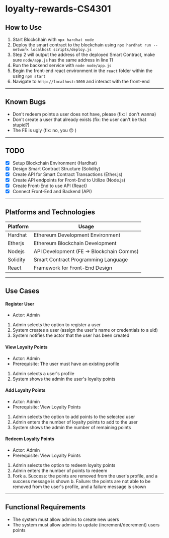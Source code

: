 # loyalty-rewards-CS4301

## How to Use

1. Start Blockchain with
`npx hardhat node`
2. Deploy the smart contract to the blockchain using
`npx hardhat run --network localhost scripts/deploy.js`
3. Step 2 will output the address of the deployed Smart Contract, make sure `node/app.js` has the same address in line 11
4. Run the backend service with
`node node/app.js`
5. Begin the front-end react environment in the `react` folder within the using
`npm start` 
6. Navigate to `http://localhost:3000` and interact with the front-end

---

## Known Bugs

- Don't redeem points a user does not have, please (fix: I don't wanna)
- Don't create a user that already exists (fix: the user can't be that stupid?)
- The FE is ugly (fix: no, you 🙃 )

---

## TODO

- [X] Setup Blockchain Environment (Hardhat)
- [X] Design Smart Contract Structure (Solidity)
- [X] Create API for Smart Contract Transactions (Ether.js)
- [X] Create API endpoints for Front-End to Utilize (Node.js)
- [X] Create Front-End to use API (React)
- [X] Connect Front-End and Backend (API)

---

## Platforms and Technologies
| Platform | Usage |
| --- | --- |
| Hardhat | Ethereum Development Environment |
| Etherjs | Ethereum Blockchain Development |
| Nodejs | API Development (FE -> Blockchain Comms) |
| Solidity | Smart Contract Programming Language |
| React | Framework for Front-End Design |

---

## Use Cases

#### Register User
- Actor: Admin
1. Admin selects the option to register a user
2. System creates a user (assign the user's name or credentials to a uid)
3. System notifies the actor that the user has been created

#### View Loyalty Points
- Actor: Admin 
- Prerequisite: The user must have an existing profile
1. Admin selects a user's profile
2. System shows the admin the user's loyalty points

#### Add Loyalty Points
- Actor: Admin
- Prerequisite: View Loyalty Points
1. Admin selects the option to add points to the selected user
2. Admin enters the number of loyalty points to add to the user
3. System shows the admin the number of remaining points

#### Redeem Loyalty Points
- Actor: Admin
- Prerequisite: View Loyalty Points
1. Admin selects the option to redeem loyalty points
2. Admin enters the number of points to redeem
3. Fork
    a. Success: the points are removed from the user's profile, and a success message is shown
    b. Failure: the points are not able to be removed from the user's profile, and a failure message is shown

---

## Functional Requirements

- The system must allow admins to create new users
- The system must allow admins to update (increment/decrement) users points